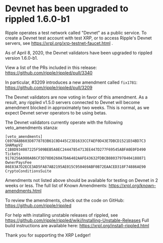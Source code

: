 # Devnet has been upgraded to rippled 1.6.0-b1

Ripple operates a test network called "Devnet" as a public service. To create a Devnet test account with test XRP, or to access Ripple's Devnet servers, see https://xrpl.org/xrp-testnet-faucet.html .

As of April 8, 2020, the Devnet validators have been upgraded to rippled version 1.6.0-b1.

View a list of the PRs included in this release: https://github.com/ripple/rippled/pull/3340

In particular, #3209 introduces a new amendment called `fix1781`: https://github.com/ripple/rippled/pull/3209

The Devnet validators are now voting in favor of this amendment. As a result, any rippled v1.5.0 servers connected to Devnet will become amendment blocked in approximately two weeks. This is normal, as we expect Devnet server operators to be using betas.

The Devnet validators currently operate with the following veto_amendments stanza:

```
[veto_amendments]
C6970A8B603D8778783B61C0D445C23D1633CCFAEF0D43E7DBCD1521D34BD7C3 SHAMapV2
C1B8D934087225F509BEB5A8EC24447854713EE447D277F69545ABFA0E0FD490 Tickets
9178256A980A86CF3D70D0260A7DA6402AAFE43632FDBCB88037978404188871 OwnerPaysFee
86E83A7D2ECE3AD5FA87AB2195AE015C950469ABF0B72EAACED318F74886AE90 CryptoConditionsSuite
```

Amendments not listed above should be available for testing on Devnet in 2 weeks or less. The full list of Known Amendments: https://xrpl.org/known-amendments.html

To review the amendments, check out the code on GitHub: https://github.com/ripple/rippled

For help with installing unstable releases of rippled, see https://github.com/ripple/rippled/wiki/Installing-Unstable-Releases
Full build instructions are available here: https://xrpl.org/install-rippled.html

Thank you for supporting the XRP Ledger!
